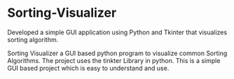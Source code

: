 # Sorting-Visualizer
Developed a simple GUI application using Python and Tkinter that visualizes sorting algorithm.

Sorting Visualizer a GUI based python program to visualize common Sorting Algorithms.
The project uses the tinkter Library in python.
This is a simple GUI based project which is easy to understand and use.
